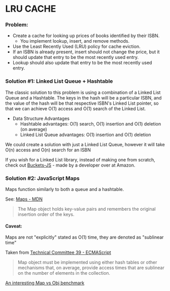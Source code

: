 # LRU CACHE

### Problem:
* Create a cache for looking up prices of books identified by their ISBN. 
  * You implement lookup, insert, and remove methods. 
* Use the Least Recently Used (LRU) policy for cache eviction. 
* If an ISBN is already present, insert should not change the price, but it should update that entry to be the most recently used entry. 
* Lookup should also update that entry to be the most recently used entry.

### Solution #1: Linked List Queue + Hashtable

The classic solution to this problem is using a combination of a Linked List Queue and a Hashtable. The keys in the hash will be a particular ISBN, and the value of the hash will be that respective ISBN's Linked List pointer, so that we can achieve O(1) access and O(1) search of the Linked List.

* Data Structure Advantages
  * Hashtable advantages: O(1) search, O(1) insertion and O(1) deletion (on average)
  * Linked List Queue advantages: O(1) insertion and O(1) deletion

We could create a solution with just a Linked List Queue, however it will take O(n) access and O(n) search for an ISBN

If you wish for a Linked List library, instead of making one from scratch, check out [Buckets-JS](https://github.com/mauriciosantos/Buckets-JS) - made by a developer over at Amazon.

### Solution #2: JavaScript Maps

Maps function similarly to both a queue and a hashtable.

See: [Maps - MDN](https://developer.mozilla.org/en-US/docs/Web/JavaScript/Reference/Global_Objects/Map)

> The Map object holds key-value pairs and remembers the original insertion order of the keys.

#### Caveat:

Maps are not "explicitly" stated as O(1) time, they are denoted as "sublinear time"

Taken from [Technical Committee 39 - ECMAScript](https://tc39.es/ecma262/#sec-map-objects)
> Map object must be implemented using either hash tables or other mechanisms that, on average, provide access times that are sublinear on the number of elements in the collection.

[An interesting Map vs Obj benchmark](https://stackoverflow.com/a/54385459)
